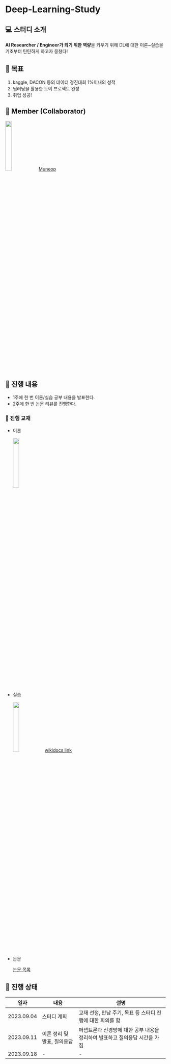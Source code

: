 # Deep-Learning-Study


##  :computer: 스터디 소개
<b>AI Researcher / Engineer가 되기 위한 역량</b>을 키우기 위해 DL에 대한 이론~실습을 기초부터 탄탄하게 하고자 뭉쳤다!

## 🚩 목표
1. kaggle, DACON 등의 데이터 경진대회 1%이내의 성적
2. 딥러닝을 활용한 토이 프로젝트 완성
3. 취업 성공!

## :dancers: Member (Collaborator)
<img width="20%" src="https://avatars.githubusercontent.com/u/39001244?v=4"/> [Muneop](https://github.com/Muneop)

## :memo: 진행 내용
 - 1주에 한 번 이론/실습 공부 내용을 발표한다.
 - 2주에 한 번 논문 리뷰를 진행한다.

### 📖 진행 교재
 - 이론

    <img width="20%" src="https://www.hanbit.co.kr/data/books/B8475831198_l.jpg"/>


 - 실습

   <img width="20%" src="https://wikidocs.net/images//book/1_t6hCM90evdnlPw4l9VK3AQ.png"/> [wikidocs link](https://wikidocs.net/book/2788)


 - 논문

    [논문 목록](https://github.com/mingeun128/Deep-Learning-Study/tree/main/paper)

## 🏃 진행 상태
|일자|내용|설명|
|------|---|---|
|2023.09.04|스터디 계획|교재 선정, 만남 주기, 목표 등 스터디 진행에 대한 회의를 함|
|2023.09.11|이론 정리 및 발표, 질의응답|퍼셉트론과 신경망에 대한 공부 내용을 정리하여 발표하고 질의응답 시간을 가짐|
|2023.09.18|-|-|
